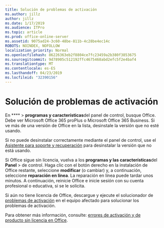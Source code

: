 ```yaml
---
title: Solución de problemas de activación
ms.author: jillz
author: jillz
ms.date: 1/17/2019
ms.audience: ITPro
ms.topic: article
ms.prod: office-online-server
ms.assetid: 9075ad24-3c60-48be-811b-4c28be4ec14c
ROBOTS: NOINDEX, NOFOLLOW
localization_priority: Normal
ms.openlocfilehash: 86226363eb2f8804ce7fc23459a2b380f3853675
ms.sourcegitcommit: 9d78905c512192ffc4675468abd2efc5f2e4baf4
ms.translationtype: MT
ms.contentlocale: es-ES
ms.lasthandoff: 04/23/2019
ms.locfileid: "32390156"
---
```

# <a name="activation-troubleshooting"></a>Solución de problemas de activación

En **** \> **programas y características**del panel de control, busque Office. Debe ver Microsoft Office 365 proPlus o Microsoft Office 365 Business. Si ve más de una versión de Office en la lista, desinstale la versión que no esté usando. 
  
Si no puede desinstalar correctamente mediante el panel de control, use el [Asistente para soporte y recuperación](https://aka.ms/SARA-OfficeUninstall-Alchemy) para desinstalar la versión que no está usando. 
  
Si Office sigue sin licencia, vuelva a los **programas y las características**del **Panel** \> de control. Haga clic con el botón derecho en la instalación de Office restante, seleccione **modificar** (o cambiar) y, a continuación, seleccione **reparación en línea**. La reparación en línea puede tardar unos minutos. A continuación, reinicie Office e inicie sesión con su cuenta profesional o educativa, si se le solicita.
  
Si aún no tiene licencia de Office, descargue y ejecute el solucionador de [problemas de activación](https://aka.ms/SARA-OfficeActivation-Alchemy) en el equipo afectado para solucionar los problemas de activación. 
  
Para obtener más información, consulte: [errores de activación y de producto sin licencia en Office](https://support.office.com/article/0d23d3c0-c19c-4b2f-9845-5344fedc4380).
